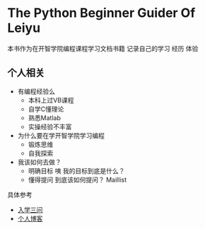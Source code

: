 The Python Beginner Guider Of Leiyu
=======

本书作为在开智学院编程课程学习文档书籍 记录自己的学习 经历 体验

## 个人相关

- 有编程经验么 
    - 本科上过VB课程 
    - 自学C懂理论 
    - 熟悉Matlab 
    - 实操经验不丰富
- 为什么要在学开智学院学习编程
    - 锻炼思维
    - 自我探索
- 我该如何去做？
    - 明确目标 咦 我的目标到底是什么？
    - 懂得提问 到底该如何提问？ Maillist

具体参考
- [入学三问](https://github.com/JeremiahZhang/gopython/blob/master/PY-%E6%98%9F%E9%99%85%E8%BF%B7%E8%88%AA-%E5%A4%87%E6%88%98%E7%AF%87/2015-9-10-T2-%E5%85%A5%E5%AD%A6%E4%B8%89%E9%97%AE.md)
- [个人博客](http://jeremiahzhang.github.io/)